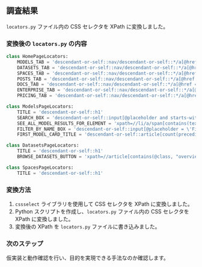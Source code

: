 ## 調査結果

`locators.py` ファイル内の CSS セレクタを XPath に変換しました。

### 変換後の `locators.py` の内容

```python
class HomePageLocators:
    MODELS_TAB = 'descendant-or-self::nav/descendant-or-self::*/a[@href = \'/models\']'
    DATASETS_TAB = 'descendant-or-self::nav/descendant-or-self::*/a[@href = \'/datasets\']'
    SPACES_TAB = 'descendant-or-self::nav/descendant-or-self::*/a[@href = \'/spaces\']'
    POSTS_TAB = 'descendant-or-self::nav/descendant-or-self::*/a[@href = \'/posts\']'
    DOCS_TAB = 'descendant-or-self::nav/descendant-or-self::*/a[@href = \'/docs\']'
    ENTERPRISE_TAB = 'descendant-or-self::nav/descendant-or-self::*/a[@href = \'/enterprise\']'
    PRICING_TAB = 'descendant-or-self::nav/descendant-or-self::*/a[@href = \'/pricing\']'

class ModelsPageLocators:
    TITLE = 'descendant-or-self::h1'
    SEARCH_BOX = 'descendant-or-self::input[@placeholder and starts-with(@placeholder, \'Search models\')]'
    SEE_ALL_MODEL_RESULTS_FOR_ELEMENT = 'xpath=//li/a/span[contains(text(),"model results for")]'
    FILTER_BY_NAME_BOX = 'descendant-or-self::input[@placeholder = \'Filter by name\']'
    FIRST_MODEL_CARD_TITLE = 'descendant-or-self::article[count(preceding-sibling::*) = 0]/descendant-or-self::*/h4'

class DatasetsPageLocators:
    TITLE = 'descendant-or-self::h1'
    BROWSE_DATASETS_BUTTON = 'xpath=//article[contains(@class, "overview-card-wrapper")][1]'

class SpacesPageLocators:
    TITLE = 'descendant-or-self::h1'
```

### 変換方法

1.  `cssselect` ライブラリを使用して CSS セレクタを XPath に変換しました。
2.  Python スクリプトを作成し、`locators.py` ファイル内の CSS セレクタを XPath に変換しました。
3.  変換後の XPath を `locators.py` ファイルに書き込みました。

### 次のステップ

仮実装と動作確認を行い、目的を実現できる手法なのか確認します。